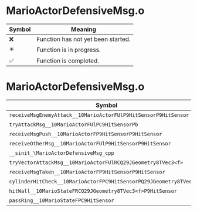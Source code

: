 # MarioActorDefensiveMsg.o
| Symbol | Meaning 
| ------------- | ------------- 
| :x: | Function has not yet been started. 
| :eight_pointed_black_star: | Function is in progress. 
| :white_check_mark: | Function is completed. 


# MarioActorDefensiveMsg.o
| Symbol | Decompiled? |
| ------------- | ------------- |
| `receiveMsgEnemyAttack__10MarioActorFUlP9HitSensorP9HitSensor` | :x: |
| `tryAttackMsg__10MarioActorFUlPC9HitSensorPb` | :x: |
| `receiveMsgPush__10MarioActorFP9HitSensorP9HitSensor` | :x: |
| `receiveOtherMsg__10MarioActorFUlP9HitSensorP9HitSensor` | :x: |
| `__sinit_\MarioActorDefensiveMsg_cpp` | :x: |
| `tryVectorAttackMsg__10MarioActorFUlRCQ29JGeometry8TVec3<f>` | :x: |
| `receiveMsgTaken__10MarioActorFP9HitSensorP9HitSensor` | :x: |
| `cylinderHitCheck__10MarioActorFPC9HitSensorPQ29JGeometry8TVec3<f>` | :x: |
| `hitWall__10MarioStateFRCQ29JGeometry8TVec3<f>P9HitSensor` | :x: |
| `passRing__10MarioStateFPC9HitSensor` | :x: |
